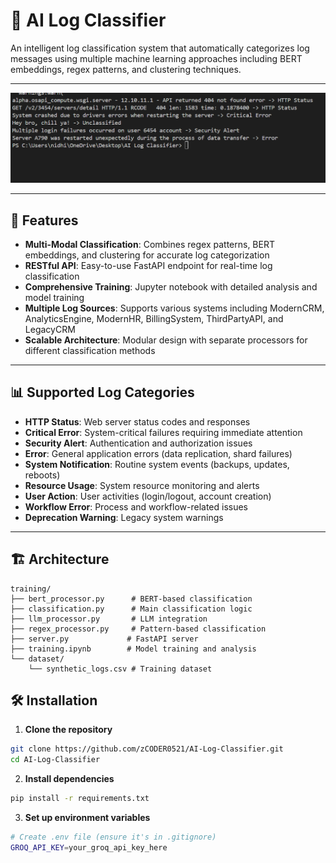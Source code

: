 # 🤖 AI Log Classifier

An intelligent log classification system that automatically categorizes log messages using multiple machine learning approaches including BERT embeddings, regex patterns, and clustering techniques.

---

![Classification Result](Screenshots/Classification%20result.png)

---

## 🚀 Features

- **Multi-Modal Classification**: Combines regex patterns, BERT embeddings, and clustering for accurate log categorization
- **RESTful API**: Easy-to-use FastAPI endpoint for real-time log classification
- **Comprehensive Training**: Jupyter notebook with detailed analysis and model training
- **Multiple Log Sources**: Supports various systems including ModernCRM, AnalyticsEngine, ModernHR, BillingSystem, ThirdPartyAPI, and LegacyCRM
- **Scalable Architecture**: Modular design with separate processors for different classification methods

---

## 📊 Supported Log Categories

- **HTTP Status**: Web server status codes and responses
- **Critical Error**: System-critical failures requiring immediate attention
- **Security Alert**: Authentication and authorization issues
- **Error**: General application errors (data replication, shard failures)
- **System Notification**: Routine system events (backups, updates, reboots)
- **Resource Usage**: System resource monitoring and alerts
- **User Action**: User activities (login/logout, account creation)
- **Workflow Error**: Process and workflow-related issues
- **Deprecation Warning**: Legacy system warnings

---

## 🏗️ Architecture

```
training/
├── bert_processor.py      # BERT-based classification
├── classification.py      # Main classification logic
├── llm_processor.py       # LLM integration
├── regex_processor.py     # Pattern-based classification
├── server.py             # FastAPI server
├── training.ipynb        # Model training and analysis
└── dataset/
    └── synthetic_logs.csv # Training dataset
```
## 🛠️ Installation

1. **Clone the repository**
```bash
git clone https://github.com/zCODER0521/AI-Log-Classifier.git
cd AI-Log-Classifier
```

2. **Install dependencies**
```bash
pip install -r requirements.txt
```

3. **Set up environment variables**
```bash
# Create .env file (ensure it's in .gitignore)
GROQ_API_KEY=your_groq_api_key_here
```
